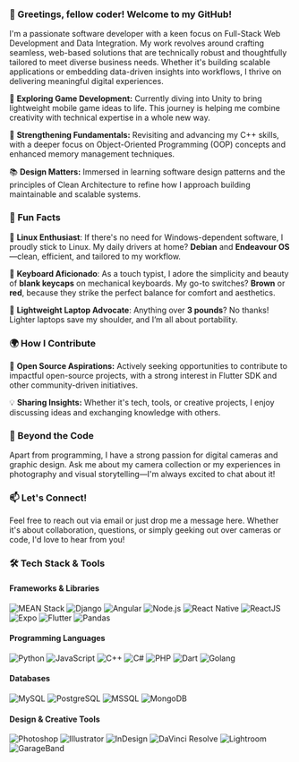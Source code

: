 ### 👋 Greetings, fellow coder! Welcome to my GitHub!

I'm a passionate software developer with a keen focus on Full-Stack Web Development and Data Integration. My work revolves around crafting seamless, web-based solutions that are technically robust and thoughtfully tailored to meet diverse business needs. Whether it's building scalable applications or embedding data-driven insights into workflows, I thrive on delivering meaningful digital experiences.

🔭 **Exploring Game Development:** Currently diving into Unity to bring lightweight mobile game ideas to life. This journey is helping me combine creativity with technical expertise in a whole new way.
 
🎯 **Strengthening Fundamentals:** Revisiting and advancing my C++ skills, with a deeper focus on Object-Oriented Programming (OOP) concepts and enhanced memory management techniques.

📚 **Design Matters:** Immersed in learning software design patterns and the principles of Clean Architecture to refine how I approach building maintainable and scalable systems.

### 🎉 Fun Facts
🐧 **Linux Enthusiast**: If there's no need for Windows-dependent software, I proudly stick to Linux. My daily drivers at home? **Debian** and **Endeavour OS**—clean, efficient, and tailored to my workflow.

🎹 **Keyboard Aficionado**: As a touch typist, I adore the simplicity and beauty of **blank keycaps** on mechanical keyboards. My go-to switches? **Brown** or **red**, because they strike the perfect balance for comfort and aesthetics.

🎒 **Lightweight Laptop Advocate**: Anything over **3 pounds**? No thanks! Lighter laptops save my shoulder, and I’m all about portability.  

### 🌍 How I Contribute

🤔 **Open Source Aspirations:** Actively seeking opportunities to contribute to impactful open-source projects, with a strong interest in Flutter SDK and other community-driven initiatives.

💡 **Sharing Insights:** Whether it's tech, tools, or creative projects, I enjoy discussing ideas and exchanging knowledge with others.

### 🎨 Beyond the Code
Apart from programming, I have a strong passion for digital cameras and graphic design. Ask me about my camera collection or my experiences in photography and visual storytelling—I'm always excited to chat about it!

### 📫 Let's Connect!
Feel free to reach out via email or just drop me a message here. Whether it's about collaboration, questions, or simply geeking out over cameras or code, I'd love to hear from you!

### 🛠️ Tech Stack & Tools

#### Frameworks & Libraries
![MEAN Stack](https://img.shields.io/badge/MEAN-Stack-blue?logo=mean)
![Django](https://img.shields.io/badge/Django-092E20?logo=django&logoColor=white)
![Angular](https://img.shields.io/badge/Angular-DD0031?logo=angular&logoColor=white)
![Node.js](https://img.shields.io/badge/Node.js-339933?logo=node.js&logoColor=white)
![React Native](https://img.shields.io/badge/React%20Native-20232A?logo=react&logoColor=61DAFB)
![ReactJS](https://img.shields.io/badge/ReactJS-20232A?logo=react&logoColor=61DAFB)
![Expo](https://img.shields.io/badge/Expo-000020?logo=expo&logoColor=white)
![Flutter](https://img.shields.io/badge/Flutter-02569B?logo=flutter&logoColor=white)
![Pandas](https://img.shields.io/badge/Pandas-150458?logo=pandas&logoColor=white)

#### Programming Languages
![Python](https://img.shields.io/badge/Python-3776AB?logo=python&logoColor=white)
![JavaScript](https://img.shields.io/badge/JavaScript-F7DF1E?logo=javascript&logoColor=black)
![C++](https://img.shields.io/badge/C++-00599C?logo=c%2B%2B&logoColor=white)
![C#](https://img.shields.io/badge/C%23-239120?logo=c-sharp&logoColor=white)
![PHP](https://img.shields.io/badge/PHP-777BB4?logo=php&logoColor=white)
![Dart](https://img.shields.io/badge/Dart-0175C2?logo=dart&logoColor=white)
![Golang](https://img.shields.io/badge/Go-00ADD8?logo=go&logoColor=white)

#### Databases
![MySQL](https://img.shields.io/badge/MySQL-4479A1?logo=mysql&logoColor=white)
![PostgreSQL](https://img.shields.io/badge/PostgreSQL-336791?logo=postgresql&logoColor=white)
![MSSQL](https://img.shields.io/badge/Microsoft_SQL_Server-CC2927?logo=microsoft-sql-server&logoColor=white)
![MongoDB](https://img.shields.io/badge/MongoDB-47A248?logo=mongodb&logoColor=white)

#### Design & Creative Tools
![Photoshop](https://img.shields.io/badge/Photoshop-31A8FF?logo=adobe-photoshop&logoColor=white)
![Illustrator](https://img.shields.io/badge/Illustrator-FF9A00?logo=adobe-illustrator&logoColor=white)
![InDesign](https://img.shields.io/badge/InDesign-FF3366?logo=adobe-indesign&logoColor=white)
![DaVinci Resolve](https://img.shields.io/badge/DaVinci_Resolve-2C2C2C?logo=davinci-resolve&logoColor=white)
![Lightroom](https://img.shields.io/badge/Lightroom-31A8FF?logo=adobe-lightroom&logoColor=white)
![GarageBand](https://img.shields.io/badge/GarageBand-333333?logo=garageband&logoColor=white)

